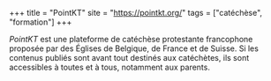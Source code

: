 +++
title = "PointKT"
site = "https://pointkt.org/"
tags = ["catéchèse", "formation"]
+++

*PointKT*  est une plateforme de catéchèse protestante francophone proposée par des Églises de Belgique, de France et de Suisse. Si les contenus publiés sont avant tout destinés aux catéchètes, ils sont accessibles à toutes et à tous, notamment aux parents.

